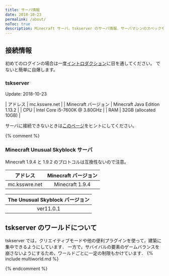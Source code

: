 ```yaml
---
title: サーバ情報
date: 2018-10-23
permalink: /about/
noToc: true
description: Minecraft サーバ，tskserver のサーバ情報．サーバマシンのスペックや接続するための情報，ワールド構成についてまとめています．
---
```


## 接続情報
初めてのログインの場合は一度[イントロダクション](/introduction)に目を通してください。
でないと簡単に自爆します。

### tskserver
Update: 2018-10-23

| アドレス             | mc.ksswre.net |
| Minecraft バージョン | Minecraft Java Edition 1.13.2 |
| CPU                  | Intel Core i5-7600K @ 3.80GHz |
| RAM                  | 32GB (allocated 10GB) |

サーバに接続できないときは[このページ](/status)をヒントにしてください。

{% comment %}
### Minecraft Unusual Skyblock サーバ

Minecraft 1.9.4 と 1.9.2 のプロトコルは互換性ないので注意。

|アドレス        |Minecraft バージョン|
|:--------------:|:------------------:|
|mc.ksswre.net   |Minecraft 1.9.4     |


|The Unusual Skyblock バージョン|
|:-----------------------------:|
|ver11.0.1                      |

## tskserver のワールドについて
tskserver では，クリエイティブモードや他の便利プラグインを使って，建築に集中できるようにしています．
一方で，サバイバルの要素のゲームバランスを崩さないようにするため，ワールドごとに一定の制限もかけています．
{% include multiworld.md %}

{% endcomment %}
